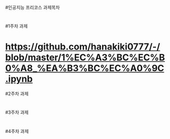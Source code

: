 #인공지능 프리코스 과제목차
#
#1주차 과제
# https://github.com/hanakiki0777/-/blob/master/1%EC%A3%BC%EC%B0%A8_%EA%B3%BC%EC%A0%9C.ipynb
#2주차 과제
#
#3주차 과제
#
#4주차 과제
#
